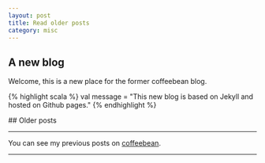 ```yaml
---
layout: post
title: Read older posts
category: misc
---
```


## A new blog

Welcome, this is a new place for the former coffeebean blog.  

{% highlight scala %} 
val message = "This new blog is based on Jekyll and hosted on Github pages."
{% endhighlight %}


## Older posts

---

You can see my previous posts on [coffeebean](http://dev-coffeebean.blogspot.com/).

---
